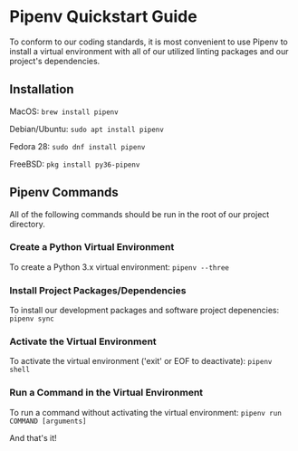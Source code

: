 Pipenv Quickstart Guide
=======================
To conform to our coding standards, it is most convenient to use Pipenv
to install a virtual environment with all of our utilized linting packages
and our project's dependencies.

Installation
------------
MacOS: `brew install pipenv`

Debian/Ubuntu: `sudo apt install pipenv`

Fedora 28: `sudo dnf install pipenv`

FreeBSD: `pkg install py36-pipenv`

Pipenv Commands
---------------
All of the following commands should be run in the root of our
project directory.

### Create a Python Virtual Environment
To create a Python 3.x virtual environment:
```pipenv --three```

### Install Project Packages/Dependencies
To install our development packages and software project depenencies:
```pipenv sync```

### Activate the Virtual Environment
To activate the virtual environment ('exit' or EOF to deactivate):
```pipenv shell```

### Run a Command in the Virtual Environment
To run a command without activating the virtual environment:
```pipenv run COMMAND [arguments]```

And that's it!